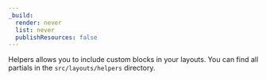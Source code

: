 ```yaml
---
_build:
  render: never
  list: never
  publishResources: false
---
```


Helpers allows you to include custom blocks in your layouts. You can find all partials in the `src/layouts/helpers` directory.
